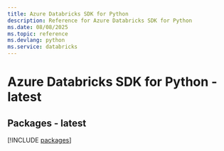 ```yaml
---
title: Azure Databricks SDK for Python
description: Reference for Azure Databricks SDK for Python
ms.date: 08/08/2025
ms.topic: reference
ms.devlang: python
ms.service: databricks
---
```

# Azure Databricks SDK for Python - latest
## Packages - latest
[!INCLUDE [packages](databricks-index.md)]